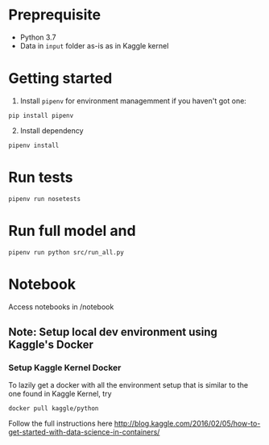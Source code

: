 # Preprequisite
* Python 3.7
* Data in `input` folder as-is as in Kaggle kernel


# Getting started
1. Install `pipenv` for environment managemment if you haven't got one:

```
pip install pipenv
```
2. Install dependency
```
pipenv install
```

# Run tests
```
pipenv run nosetests
```

# Run full model and
```
pipenv run python src/run_all.py
```

# Notebook
Access notebooks in /notebook

## Note: Setup local dev environment using Kaggle's Docker
### Setup Kaggle Kernel Docker

To lazily get a docker with all the environment setup that is similar to the one found in Kaggle Kernel, try
```
docker pull kaggle/python
```


Follow the full instructions here http://blog.kaggle.com/2016/02/05/how-to-get-started-with-data-science-in-containers/
